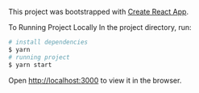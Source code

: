 This project was bootstrapped with [Create React App](https://github.com/facebook/create-react-app).

To Running Project Locally
In the project directory, run:

```bash
# install dependencies
$ yarn
# running project
$ yarn start
```

Open [http://localhost:3000](http://localhost:3000) to view it in the browser.
